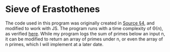 # Sieve of Erastothenes

The code used in this program was originally created in [Source §4](https://sourceacademy.org/playground), and modified to work with JS. The program runs with a time complexity of Θ(n), as verified [here](https://docs.google.com/spreadsheets/d/1aznp6B2_jEbNs8LgRau_RTAvDAu2hnkwvnv2koVfU4Y/edit?usp=sharing). While my program logs the sum of primes below an input n, it can be modified to return an array of primes under n, or even the array of n primes, which I will implement at a later date.

